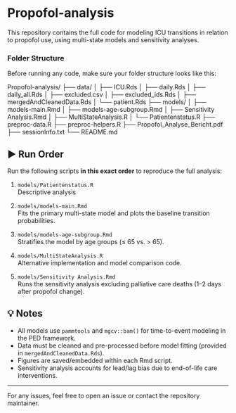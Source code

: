 # Propofol-analysis
This repository contains the full code for modeling ICU transitions in relation to propofol use, using multi-state models and sensitivity analyses.

### Folder Structure

Before running any code, make sure your folder structure looks like this:

Propofol-analysis/
├── data/
│ ├── ICU.Rds
│ ├── daily.Rds
│ ├── daily_all.Rds
│ ├── excluded.csv
│ ├── excluded_ids.Rds
│ ├── mergedAndCleanedData.Rds
│ └── patient.Rds
├── models/
│ ├── models-main.Rmd
│ ├── models-age-subgroup.Rmd
│ ├── Sensitivity Analysis.Rmd
│ ├── MultiStateAnalysis.R
│ └── Patientenstatus.R
├── preproc-data.R
├── preproc-helpers.R
├── Propofol_Analyse_Bericht.pdf
├── sessionInfo.txt
└── README.md

## ▶️ Run Order

Run the following scripts **in this exact order** to reproduce the full analysis:

1. `models/Patientenstatus.R`  
   Descriptive analysis

2. `models/models-main.Rmd`  
   Fits the primary multi-state model and plots the baseline transition probabilities.

3. `models/models-age-subgroup.Rmd`  
   Stratifies the model by age groups (≤ 65 vs. > 65).

4. `models/MultiStateAnalysis.R`  
   Alternative implementation and model comparison code.

5. `models/Sensitivity Analysis.Rmd`  
   Runs the sensitivity analysis excluding palliative care deaths (1–2 days after propofol change).

## 💡 Notes

- All models use `pammtools` and `mgcv::bam()` for time-to-event modeling in the PED framework.
- Data must be cleaned and pre-processed before model fitting (provided in `mergedAndCleanedData.Rds`).
- Figures are saved/embedded within each Rmd script.
- Sensitivity analysis accounts for lead/lag bias due to end-of-life care interventions.

---

For any issues, feel free to open an issue or contact the repository maintainer.

